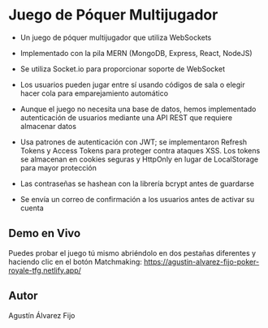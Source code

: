 # Juego de Póquer Multijugador
- Un juego de póquer multijugador que utiliza WebSockets

- Implementado con la pila MERN (MongoDB, Express, React, NodeJS)

- Se utiliza Socket.io para proporcionar soporte de WebSocket

- Los usuarios pueden jugar entre sí usando códigos de sala o elegir hacer cola para emparejamiento automático

- Aunque el juego no necesita una base de datos, hemos implementado autenticación de usuarios mediante una API REST que requiere almacenar datos

- Usa patrones de autenticación con JWT; se implementaron Refresh Tokens y Access Tokens para proteger contra ataques XSS. Los tokens se almacenan en    cookies seguras y HttpOnly en lugar de LocalStorage para mayor protección

- Las contraseñas se hashean con la librería bcrypt antes de guardarse

- Se envía un correo de confirmación a los usuarios antes de activar su cuenta

## Demo en Vivo
Puedes probar el juego tú mismo abriéndolo en dos pestañas diferentes y haciendo clic en el botón Matchmaking: 
https://agustin-alvarez-fijo-poker-royale-tfg.netlify.app/

## Autor
Agustín Álvarez Fijo